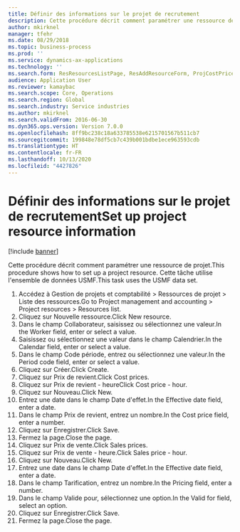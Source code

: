 ```yaml
---
title: Définir des informations sur le projet de recrutement
description: Cette procédure décrit comment paramétrer une ressource de projet.
author: mkirknel
manager: tfehr
ms.date: 08/29/2018
ms.topic: business-process
ms.prod: ''
ms.service: dynamics-ax-applications
ms.technology: ''
ms.search.form: ResResourcesListPage, ResAddResourceForm, ProjCostPriceHour, ProjSalesPriceHour
audience: Application User
ms.reviewer: kamaybac
ms.search.scope: Core, Operations
ms.search.region: Global
ms.search.industry: Service industries
ms.author: mkirknel
ms.search.validFrom: 2016-06-30
ms.dyn365.ops.version: Version 7.0.0
ms.openlocfilehash: 8ff9bc238c18a633785538e6215701567b511cb7
ms.sourcegitcommit: 199848e78df5cb7c439b001bdbe1ece963593cdb
ms.translationtype: HT
ms.contentlocale: fr-FR
ms.lasthandoff: 10/13/2020
ms.locfileid: "4427826"
---
```

# <a name="set-up-project-resource-information"></a><span data-ttu-id="3fd19-103">Définir des informations sur le projet de recrutement</span><span class="sxs-lookup"><span data-stu-id="3fd19-103">Set up project resource information</span></span>

[!include [banner](../../includes/banner.md)]

<span data-ttu-id="3fd19-104">Cette procédure décrit comment paramétrer une ressource de projet.</span><span class="sxs-lookup"><span data-stu-id="3fd19-104">This procedure shows how to set up a project resource.</span></span> <span data-ttu-id="3fd19-105">Cette tâche utilise l'ensemble de données USMF.</span><span class="sxs-lookup"><span data-stu-id="3fd19-105">This task uses the USMF data set.</span></span>

1. <span data-ttu-id="3fd19-106">Accédez à Gestion de projets et comptabilité > Ressources de projet > Liste des ressources.</span><span class="sxs-lookup"><span data-stu-id="3fd19-106">Go to Project management and accounting > Project resources > Resources list.</span></span>
2. <span data-ttu-id="3fd19-107">Cliquez sur Nouvelle ressource.</span><span class="sxs-lookup"><span data-stu-id="3fd19-107">Click New resource.</span></span>
3. <span data-ttu-id="3fd19-108">Dans le champ Collaborateur, saisissez ou sélectionnez une valeur.</span><span class="sxs-lookup"><span data-stu-id="3fd19-108">In the Worker field, enter or select a value.</span></span>
4. <span data-ttu-id="3fd19-109">Saisissez ou sélectionnez une valeur dans le champ Calendrier.</span><span class="sxs-lookup"><span data-stu-id="3fd19-109">In the Calendar field, enter or select a value.</span></span>
5. <span data-ttu-id="3fd19-110">Dans le champ Code période, entrez ou sélectionnez une valeur.</span><span class="sxs-lookup"><span data-stu-id="3fd19-110">In the Period code field, enter or select a value.</span></span>
6. <span data-ttu-id="3fd19-111">Cliquez sur Créer.</span><span class="sxs-lookup"><span data-stu-id="3fd19-111">Click Create.</span></span>
7. <span data-ttu-id="3fd19-112">Cliquez sur Prix de revient.</span><span class="sxs-lookup"><span data-stu-id="3fd19-112">Click Cost prices.</span></span>
8. <span data-ttu-id="3fd19-113">Cliquez sur Prix de revient - heure</span><span class="sxs-lookup"><span data-stu-id="3fd19-113">Click Cost price - hour.</span></span>
9. <span data-ttu-id="3fd19-114">Cliquez sur Nouveau.</span><span class="sxs-lookup"><span data-stu-id="3fd19-114">Click New.</span></span>
10. <span data-ttu-id="3fd19-115">Entrez une date dans le champ Date d'effet.</span><span class="sxs-lookup"><span data-stu-id="3fd19-115">In the Effective date field, enter a date.</span></span>
11. <span data-ttu-id="3fd19-116">Dans le champ Prix de revient, entrez un nombre.</span><span class="sxs-lookup"><span data-stu-id="3fd19-116">In the Cost price field, enter a number.</span></span>
12. <span data-ttu-id="3fd19-117">Cliquez sur Enregistrer.</span><span class="sxs-lookup"><span data-stu-id="3fd19-117">Click Save.</span></span>
13. <span data-ttu-id="3fd19-118">Fermez la page.</span><span class="sxs-lookup"><span data-stu-id="3fd19-118">Close the page.</span></span>
14. <span data-ttu-id="3fd19-119">Cliquez sur Prix de vente.</span><span class="sxs-lookup"><span data-stu-id="3fd19-119">Click Sales prices.</span></span>
15. <span data-ttu-id="3fd19-120">Cliquez sur Prix de vente - heure.</span><span class="sxs-lookup"><span data-stu-id="3fd19-120">Click Sales price - hour.</span></span>
16. <span data-ttu-id="3fd19-121">Cliquez sur Nouveau.</span><span class="sxs-lookup"><span data-stu-id="3fd19-121">Click New.</span></span>
17. <span data-ttu-id="3fd19-122">Entrez une date dans le champ Date d'effet.</span><span class="sxs-lookup"><span data-stu-id="3fd19-122">In the Effective date field, enter a date.</span></span>
18. <span data-ttu-id="3fd19-123">Dans le champ Tarification, entrez un nombre.</span><span class="sxs-lookup"><span data-stu-id="3fd19-123">In the Pricing field, enter a number.</span></span>
19. <span data-ttu-id="3fd19-124">Dans le champ Valide pour, sélectionnez une option.</span><span class="sxs-lookup"><span data-stu-id="3fd19-124">In the Valid for field, select an option.</span></span>
20. <span data-ttu-id="3fd19-125">Cliquez sur Enregistrer.</span><span class="sxs-lookup"><span data-stu-id="3fd19-125">Click Save.</span></span>
21. <span data-ttu-id="3fd19-126">Fermez la page.</span><span class="sxs-lookup"><span data-stu-id="3fd19-126">Close the page.</span></span>

